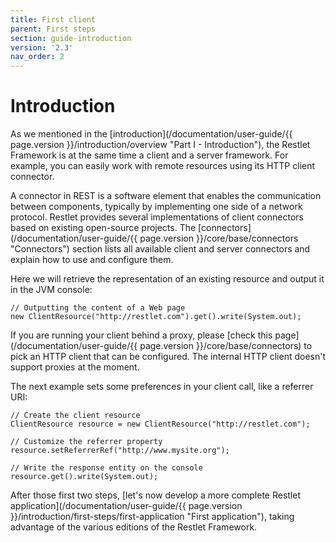 ```yaml
---
title: First client
parent: First steps
section: guide-introduction
version: '2.3'
nav_order: 2
---
```

# Introduction

As we mentioned in the [introduction](/documentation/user-guide/{{ page.version }}/introduction/overview "Part I - Introduction"),
the Restlet Framework is at the same time a client and a server
framework. For example, you can easily work with remote resources using
its HTTP client connector.

A connector in REST is a software element that enables the communication
between components, typically by implementing one side of a network
protocol. Restlet provides several implementations of client connectors
based on existing open-source projects. The
[connectors](/documentation/user-guide/{{ page.version }}/core/base/connectors "Connectors")
section lists all available client and server connectors and explain how
to use and configure them.

Here we will retrieve the representation of an existing resource and
output it in the JVM console:


<pre class="language-java"><code class="language-java">// Outputting the content of a Web page  
new ClientResource("http://restlet.com").get().write(System.out);  
</code></pre>


If you are running your client behind a proxy, please [check this
page](/documentation/user-guide/{{ page.version }}/core/base/connectors) to
pick an HTTP client that can be configured. The internal HTTP client
doesn't support proxies at the moment.

The next example sets some preferences in your client call, like a
referrer URI:

<pre class="language-java"><code class="language-java">// Create the client resource  
ClientResource resource = new ClientResource("http://restlet.com");  

// Customize the referrer property  
resource.setReferrerRef("http://www.mysite.org");  

// Write the response entity on the console
resource.get().write(System.out);  
</code></pre>


After those first two steps, [let's now develop a more complete Restlet
application](/documentation/user-guide/{{ page.version }}/introduction/first-steps/first-application "First application"),
taking advantage of the various editions of the Restlet Framework.
